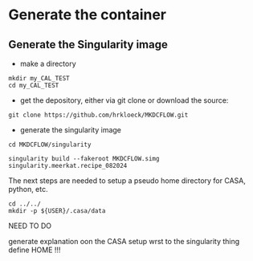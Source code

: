 # Generate the container

## Generate the Singularity image


- make a directory 

```
mkdir my_CAL_TEST
cd my_CAL_TEST
```

- get the depository, either via git clone or download the source:

```
git clone https://github.com/hrkloeck/MKDCFLOW.git
```

- generate the singularity image

```
cd MKDCFLOW/singularity
```

```
singularity build --fakeroot MKDCFLOW.simg singularity.meerkat.recipe_082024
```

The next steps are needed to setup a pseudo home directory for CASA, python, etc.

```
cd ../../
mkdir -p ${USER}/.casa/data

```
NEED TO DO 

generate explanation oon the CASA setup wrst to the singularity thing define HOME !!!
